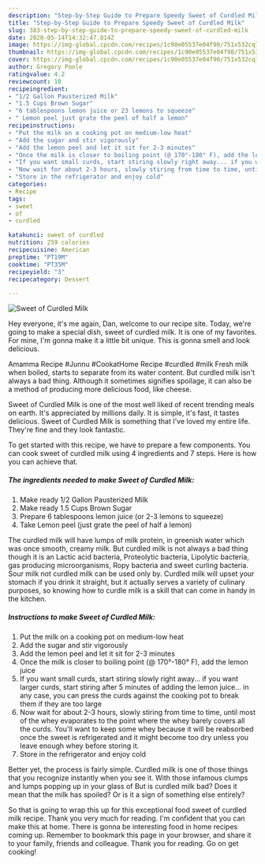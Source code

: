 ```yaml
---
description: "Step-by-Step Guide to Prepare Speedy Sweet of Curdled Milk"
title: "Step-by-Step Guide to Prepare Speedy Sweet of Curdled Milk"
slug: 383-step-by-step-guide-to-prepare-speedy-sweet-of-curdled-milk
date: 2020-05-14T14:32:47.814Z
image: https://img-global.cpcdn.com/recipes/1c90e05537e04f90/751x532cq70/sweet-of-curdled-milk-recipe-main-photo.jpg
thumbnail: https://img-global.cpcdn.com/recipes/1c90e05537e04f90/751x532cq70/sweet-of-curdled-milk-recipe-main-photo.jpg
cover: https://img-global.cpcdn.com/recipes/1c90e05537e04f90/751x532cq70/sweet-of-curdled-milk-recipe-main-photo.jpg
author: Gregory Poole
ratingvalue: 4.2
reviewcount: 10
recipeingredient:
- "1/2 Gallon Pausterized Milk"
- "1.5 Cups Brown Sugar"
- "6 tablespoons lemon juice or 23 lemons to squeeze"
- " Lemon peel just grate the peel of half a lemon"
recipeinstructions:
- "Put the milk on a cooking pot on medium-low heat"
- "Add the sugar and stir vigorously"
- "Add the lemon peel and let it sit for 2-3 minutes"
- "Once the milk is closer to boiling point (@ 170°-180° F), add the lemon juice"
- "If you want small curds, start stiring slowly right away... if you want larger curds, start stiring after 5 minutes of adding the lemon juice... in any case, you can press the curds against the cooking pot to break them if they are too large"
- "Now wait for about 2-3 hours, slowly stiring from time to time, until most of the whey evaporates to the point where the whey barely covers all the curds. You&#39;ll want to keep some whey because it will be reabsorbed once the sweet is refrigerated and it might become too dry unless you leave enough whey before storing it."
- "Store in the refrigerator and enjoy cold"
categories:
- Recipe
tags:
- sweet
- of
- curdled

katakunci: sweet of curdled 
nutrition: 259 calories
recipecuisine: American
preptime: "PT19M"
cooktime: "PT35M"
recipeyield: "3"
recipecategory: Dessert

---
```



![Sweet of Curdled Milk](https://img-global.cpcdn.com/recipes/1c90e05537e04f90/751x532cq70/sweet-of-curdled-milk-recipe-main-photo.jpg)

Hey everyone, it's me again, Dan, welcome to our recipe site. Today, we're going to make a special dish, sweet of curdled milk. It is one of my favorites. For mine, I'm gonna make it a little bit unique. This is gonna smell and look delicious.

Amamma Recipe #Junnu #CookatHome Recipe #curdled #milk Fresh milk when boiled, starts to separate from its water content. But curdled milk isn&#39;t always a bad thing. Although it sometimes signifies spoilage, it can also be a method of producing more delicious food, like cheese.

Sweet of Curdled Milk is one of the most well liked of recent trending meals on earth. It's appreciated by millions daily. It is simple, it's fast, it tastes delicious. Sweet of Curdled Milk is something that I've loved my entire life. They're fine and they look fantastic.


To get started with this recipe, we have to prepare a few components. You can cook sweet of curdled milk using 4 ingredients and 7 steps. Here is how you can achieve that.

<!--inarticleads1-->

##### The ingredients needed to make Sweet of Curdled Milk:

1. Make ready 1/2 Gallon Pausterized Milk
1. Make ready 1.5 Cups Brown Sugar
1. Prepare 6 tablespoons lemon juice (or 2-3 lemons to squeeze)
1. Take  Lemon peel (just grate the peel of half a lemon)


The curdled milk will have lumps of milk protein, in greenish water which was once smooth, creamy milk. But curdled milk is not always a bad thing though it is an Lactic acid bacteria, Proteolytic bacteria, Lipolytic bacteria, gas producing microorganisms, Ropy bacteria and sweet curling bacteria. Sour milk not curdled milk can be used only by. Curdled milk will upset your stomach if you drink it straight, but it actually serves a variety of culinary purposes, so knowing how to curdle milk is a skill that can come in handy in the kitchen. 

<!--inarticleads2-->

##### Instructions to make Sweet of Curdled Milk:

1. Put the milk on a cooking pot on medium-low heat
1. Add the sugar and stir vigorously
1. Add the lemon peel and let it sit for 2-3 minutes
1. Once the milk is closer to boiling point (@ 170°-180° F), add the lemon juice
1. If you want small curds, start stiring slowly right away... if you want larger curds, start stiring after 5 minutes of adding the lemon juice... in any case, you can press the curds against the cooking pot to break them if they are too large
1. Now wait for about 2-3 hours, slowly stiring from time to time, until most of the whey evaporates to the point where the whey barely covers all the curds. You&#39;ll want to keep some whey because it will be reabsorbed once the sweet is refrigerated and it might become too dry unless you leave enough whey before storing it.
1. Store in the refrigerator and enjoy cold


Better yet, the process is fairly simple. Curdled milk is one of those things that you recognize instantly when you see it. With those infamous clumps and lumps popping up in your glass of But is curdled milk bad? Does it mean that the milk has spoiled? Or is it a sign of something else entirely? 

So that is going to wrap this up for this exceptional food sweet of curdled milk recipe. Thank you very much for reading. I'm confident that you can make this at home. There is gonna be interesting food in home recipes coming up. Remember to bookmark this page in your browser, and share it to your family, friends and colleague. Thank you for reading. Go on get cooking!

